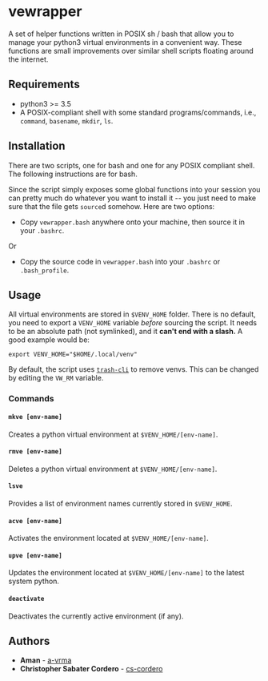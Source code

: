 # vewrapper

A set of helper functions written in POSIX sh / bash that allow you to manage your python3
virtual environments in a convenient way. These functions are small improvements over
similar shell scripts floating around the internet.

## Requirements

* python3 >= 3.5
* A POSIX-compliant shell with some standard programs/commands, i.e.,
  `command`, `basename`, `mkdir`, `ls`.

## Installation

There are two scripts, one for bash and one for any POSIX compliant shell.
The following instructions are for bash.

Since the script simply exposes some global functions into your session you can
pretty much do whatever you want to install it -- you just need to make sure that the file
gets `source`d somehow.  Here are two options:

- Copy `vewrapper.bash` anywhere onto your machine, then source it in your
  `.bashrc`.

Or

- Copy the source code in `vewrapper.bash` into your `.bashrc` or
  `.bash_profile`.

## Usage

All virtual environments are stored in `$VENV_HOME` folder. There is no default, you need
to export a `VENV_HOME` variable _before_ sourcing the script. It needs to be an absolute
path (not symlinked), and it **can't end with a slash.** A good example would be:

    export VENV_HOME="$HOME/.local/venv"

By default, the script uses [`trash-cli`](https://github.com/sindresorhus/trash-cli) to
remove venvs. This can be changed by editing the `VW_RM` variable.

### Commands

#### `mkve [env-name]`
Creates a python virtual environment at `$VENV_HOME/[env-name]`.

#### `rmve [env-name]`
Deletes a python virtual environment at `$VENV_HOME/[env-name]`.

#### `lsve`
Provides a list of environment names currently stored in `$VENV_HOME`.

#### `acve [env-name]`
Activates the environment located at `$VENV_HOME/[env-name]`.

#### `upve [env-name]`
Updates the environment located at `$VENV_HOME/[env-name]` to the latest system python.

#### `deactivate`
Deactivates the currently active environment (if any).

## Authors

* **Aman** - [a-vrma](https://github.com/a-vrma)
* **Christopher Sabater Cordero** - [cs-cordero](https://github.com/cs-cordero)

